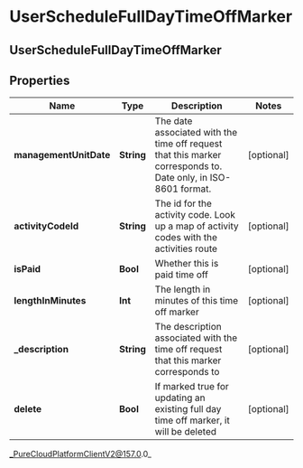 # UserScheduleFullDayTimeOffMarker

## UserScheduleFullDayTimeOffMarker

## Properties

|Name | Type | Description | Notes|
|------------ | ------------- | ------------- | -------------|
| **managementUnitDate** | **String** | The date associated with the time off request that this marker corresponds to.  Date only, in ISO-8601 format. | [optional] |
| **activityCodeId** | **String** | The id for the activity code.  Look up a map of activity codes with the activities route | [optional] |
| **isPaid** | **Bool** | Whether this is paid time off | [optional] |
| **lengthInMinutes** | **Int** | The length in minutes of this time off marker | [optional] |
| **_description** | **String** | The description associated with the time off request that this marker corresponds to | [optional] |
| **delete** | **Bool** | If marked true for updating an existing full day time off marker, it will be deleted | [optional] |



_PureCloudPlatformClientV2@157.0.0_
